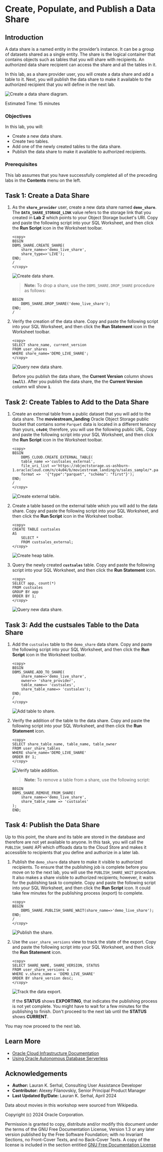 # Create, Populate, and Publish a Data Share

## Introduction

A data share is a named entity in the provider’s instance. It can be a group of datasets shared as a single entity. The share is the logical container that contains objects such as tables that you will share with recipients. An authorized data share recipient can  access the share and all the tables in it.

In this lab, as a share provider user, you will create a data share and add a table to it. Next, you will publish the data share to make it available to the authorized recipient that you will define in the next lab.

 ![Create a data share diagram.](images/data-share-diagram.png)

Estimated Time: 15 minutes

### Objectives

In this lab, you will:

* Create a new data share.
* Create two tables.
* Add one of the newly created tables to the data share.
* Publish the data share to make it available to authorized recipients.

### Prerequisites

This lab assumes that you have successfully completed all of the preceding labs in the **Contents** menu on the left.

## Task 1: Create a Data Share

1. As the **`share_provider`** user, create a new data share named **`demo_share`**. The **`DATA_SHARE_STORAGE_LINK`** value refers to the storage link that you created in **Lab 2** which points to your Object Storage bucket's URI. Copy and paste the following script into your SQL Worksheet, and then click the **Run Script** icon in the Worksheet toolbar.

    ```
    <copy>
    BEGIN
    DBMS_SHARE.CREATE_SHARE(
        share_name=>'demo_live_share',
        share_type=>'LIVE');
    END;
    /
    </copy>
    ```

    ![Create data share.](images/create-data-share.png)

    >**Note:** To drop a share, use the `DBMS_SHARE.DROP_SHARE` procedure as follows:

    ```
    BEGIN
        DBMS_SHARE.DROP_SHARE('demo_live_share');
    END;
    /
    ```

2. Verify the creation of the data share. Copy and paste the following script into your SQL Worksheet, and then click the **Run Statement** icon in the Worksheet toolbar.

    ```
    <copy>
    SELECT share_name, current_version
    FROM user_shares
    WHERE share_name='DEMO_LIVE_SHARE';
    </copy>
    ```

    ![Query new data share.](images/query-data-share.png)

    Before you publish the data share, the **Current Version** column shows **`(null)`**. After you publish the data share, the the **Current Version** column will show **`1`**.

## Task 2: Create Tables to Add to the Data Share

1. Create an external table from a public dataset that you will add to the data share. The **moviestream_landing** Oracle Object Storage public bucket that contains some `Parquet` data is located in a different tenancy than yours, **`c4u04`**; therefore, you will use the following public URL. Copy and paste the following script into your SQL Worksheet, and then click the **Run Script** icon in the Worksheet toolbar.

    ```
    <copy>
    BEGIN
        DBMS_CLOUD.CREATE_EXTERNAL_TABLE(
        table_name =>'custsales_external',
        file_uri_list =>'https://objectstorage.us-ashburn-1.oraclecloud.com/n/c4u04/b/moviestream_landing/o/sales_sample/*.parquet',
        format =>  '{"type":"parquet", "schema": "first"}');
    END;
    /
    </copy>
    ```

    ![Create external table.](images/create-external-table.png)

2. Create a table based on the external table which you will add to the data share. Copy and paste the following script into your SQL Worksheet, and then click the **Run Script** icon in the Worksheet toolbar.

    ```
    <copy>
    CREATE TABLE custsales
    AS
        SELECT *
        FROM custsales_external;
    </copy>
    ```

    ![Create heap table.](images/create-heap-table.png)

3. Query the newly created **`custsales`** table. Copy and paste the following script into your SQL Worksheet, and then click the **Run Statement** icon.

    ```
    <copy>
    SELECT app, count(*)
    FROM custsales
    GROUP BY app
    ORDER BY 1;
    </copy>
    ```

    ![Query new data share.](images/query-custsales.png)

## Task 3: Add the custsales Table to the Data Share

1. Add the `custsales` table to the `demo_share` data share. Copy and paste the following script into your SQL Worksheet, and then click the **Run Script** icon in the Worksheet toolbar.

    ```
    <copy>
    BEGIN
    DBMS_SHARE.ADD_TO_SHARE(
        share_name=>'demo_live_share',
        owner=> 'share_provider',
        table_name=> 'custsales',
        share_table_name=> 'custsales');
    END;
    /
    </copy>
    ```

    ![Add table to share.](images/add-table-share.png)

2. Verify the addition of the table to the data share. Copy and paste the following script into your SQL Worksheet, and then click the **Run Statement** icon.

    ```
    <copy>
    SELECT share_table_name, table_name, table_owner
    FROM user_share_tables
    WHERE share_name='DEMO_LIVE_SHARE'
    ORDER BY 1;
    </copy>
    ```

    ![Verify table addition.](images/verify-table-added.png)

    >**Note:** To remove a table from a share, use the following script:

    ```
    BEGIN
    DBMS_SHARE.REMOVE_FROM_SHARE(
        share_name=>'demo_live_share',
        share_table_name => 'custsales'
    );
    END;
    ```

## Task 4: Publish the Data Share

Up to this point, the share and its table are stored in the database and therefore are not yet available to anyone. In this task, you will call the `PUBLISH_SHARE` API which offloads data to the Cloud Store and makes it accessible to recipients that you define and authorize in a later lab.

1. Publish the `demo_share` data share to make it visible to authorized recipients. To ensure that the publishing job is complete before you move on to the next lab, you will use the `PUBLISH_SHARE_WAIT` procedure. It also makes a share visible to authorized recipients; however, it waits for the publishing task to complete. Copy and paste the following script into your SQL Worksheet, and then click the **Run Script** icon. It could take few minutes for the publishing process (export) to complete.

    ```
    <copy>
    BEGIN
        DBMS_SHARE.PUBLISH_SHARE_WAIT(share_name=>'demo_live_share');
    END;
    /
    </copy>
    ```

    ![Publish the share.](images/publish-share.png)

2. Use the `user_share_versions` view to track the state of the export. Copy and paste the following script into your SQL Worksheet, and then click the **Run Statement** icon.

    ```
    <copy>
    SELECT SHARE_NAME, SHARE_VERSION, STATUS
    FROM user_share_versions v
    WHERE v.share_name = 'DEMO_LIVE_SHARE'
    ORDER BY share_version desc;
    </copy>
    ```

    ![Track the data export.](images/track-export.png)

    If the **STATUS** shows **EXPORTING**, that indicates the publishing process is not yet complete. You might have to wait for a few minutes for the publishing to finish. Don't proceed to the next lab until the **STATUS** shows **CURRENT**.

You may now proceed to the next lab.

## Learn More

* [Oracle Cloud Infrastructure Documentation](https://docs.cloud.oracle.com/en-us/iaas/Content/GSG/Concepts/baremetalintro.htm)
* [Using Oracle Autonomous Database Serverless](https://docs.oracle.com/en/cloud/paas/autonomous-database/adbsa/index.html)

## Acknowledgements

* **Author:** Lauran K. Serhal, Consulting User Assistance Developer
* **Contributor:** Alexey Filanovskiy, Senior Principal Product Manager
* **Last Updated By/Date:** Lauran K. Serhal, April 2024

Data about movies in this workshop were sourced from Wikipedia.

Copyright (c) 2024 Oracle Corporation.

Permission is granted to copy, distribute and/or modify this document
under the terms of the GNU Free Documentation License, Version 1.3
or any later version published by the Free Software Foundation;
with no Invariant Sections, no Front-Cover Texts, and no Back-Cover Texts.
A copy of the license is included in the section entitled [GNU Free Documentation License](files/gnu-free-documentation-license.txt)
